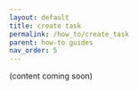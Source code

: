 ```yaml
---
layout: default
title: create task
permalink: /how_to/create_task
parent: how-to guides
nav_order: 5
---
```


(content coming soon)
